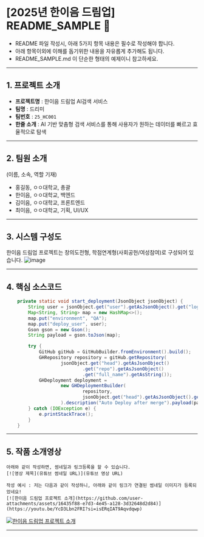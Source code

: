 # [2025년 한이음 드림업] README_SAMPLE 📝

- README 파일 작성시, 아래 5가지 항목 내용은 필수로 작성해야 합니다.
- 아래 항목이외에 이해를 돕기위한 내용을 자유롭게 추가해도 됩니다.
- README_SAMPLE.md 이 단순한 형태의 예제이니 참고하세요.
---

## **1. 프로젝트 소개**
- **프로젝트명** : 한이음 드림업 AI검색 서비스
- **팀명** : 드리미
- **팀번호** : `25_HC001`
- **한줄 소개** : AI 기반 맞춤형 검색 서비스를 통해 사용자가 원하는 데이터를 빠르고 효율적으로 탐색

---

## **2. 팀원 소개**
(이름, 소속, 역할 기재)
- 홍길동, ㅇㅇ대학교, 총괄
- 한이음, ㅇㅇ대학교, 백엔드
- 김이음, ㅇㅇ대학교, 프론트엔드
- 최이음, ㅇㅇ대학교, 기획, UI/UX

---
## **3. 시스템 구성도**
한이음 드림업 프로젝트는 창의도전형, 학점연계형(사회공헌/여성참여)로 구성되어 있습니다.
<img alt="image" src="https://github.com/user-attachments/assets/28fc8453-d1a0-4184-8fd0-130d93d18545" />

---
## **4. 핵심 소스코드**

```java
    private static void start_deployment(JsonObject jsonObject) {
        String user = jsonObject.get("user").getAsJsonObject().get("login").getAsString();
        Map<String, String> map = new HashMap<>();
        map.put("environment", "QA");
        map.put("deploy_user", user);
        Gson gson = new Gson();
        String payload = gson.toJson(map);

        try {
            GitHub gitHub = GitHubBuilder.fromEnvironment().build();
            GHRepository repository = gitHub.getRepository(
                    jsonObject.get("head").getAsJsonObject()
                            .get("repo").getAsJsonObject()
                            .get("full_name").getAsString());
            GHDeployment deployment =
                    new GHDeploymentBuilder(
                            repository,
                            jsonObject.get("head").getAsJsonObject().get("sha").getAsString()
                    ).description("Auto Deploy after merge").payload(payload).autoMerge(false).create();
        } catch (IOException e) {
            e.printStackTrace();
        }
    }
```

---
## **5. 작품 소개영상**
```
아래와 같이 작성하면, 썸네일과 링크등록을 할 수 있습니다.
[![영상 제목](유튜브 썸네일 URL)](유튜브 영상 URL)

작성 예시 : 저는 다음과 같이 작성하니, 아래와 같이 링크가 연결된 썸네일 이미지가 등록되었네요! 
[![한이음 드림업 프로젝트 소개](https://github.com/user-attachments/assets/16435f88-e7d3-4e45-a128-3d32648d2d84)](https://youtu.be/YcD3Lbn2FRI?si=isERqIAT9Aqvdqwp)
```
[![한이음 드림업 프로젝트 소개](https://github.com/user-attachments/assets/16435f88-e7d3-4e45-a128-3d32648d2d84)](https://youtu.be/YcD3Lbn2FRI?si=isERqIAT9Aqvdqwp)


---
